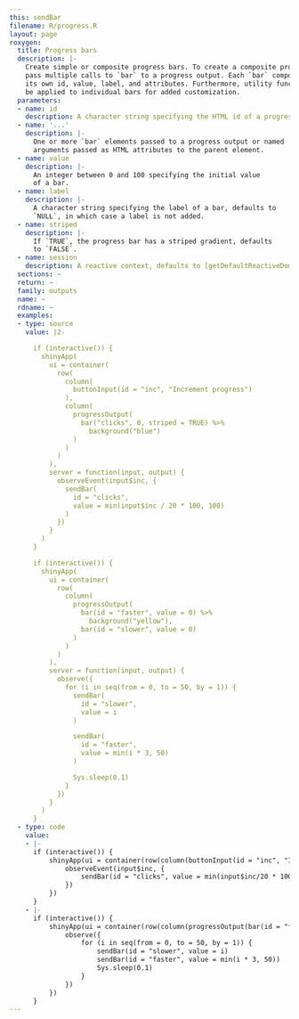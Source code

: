 ```yaml
---
this: sendBar
filename: R/progress.R
layout: page
roxygen:
  title: Progress bars
  description: |-
    Create simple or composite progress bars. To create a composite progress bar
    pass multiple calls to `bar` to a progress output. Each `bar` component has
    its own id, value, label, and attributes. Furthermore, utility functions may
    be applied to individual bars for added customization.
  parameters:
  - name: id
    description: A character string specifying the HTML id of a progress output.
  - name: '...'
    description: |-
      One or more `bar` elements passed to a progress output or named
      arguments passed as HTML attributes to the parent element.
  - name: value
    description: |-
      An integer between 0 and 100 specifying the initial value
      of a bar.
  - name: label
    description: |-
      A character string specifying the label of a bar, defaults to
      `NULL`, in which case a label is not added.
  - name: striped
    description: |-
      If `TRUE`, the progress bar has a striped gradient, defaults
      to `FALSE`.
  - name: session
    description: A reactive context, defaults to [getDefaultReactiveDomain()](/yonder/0.0.5/getDefaultReactiveDomain().html).
  sections: ~
  return: ~
  family: outputs
  name: ~
  rdname: ~
  examples:
  - type: source
    value: |2-

      if (interactive()) {
        shinyApp(
          ui = container(
            row(
              column(
                buttonInput(id = "inc", "Increment progress")
              ),
              column(
                progressOutput(
                  bar("clicks", 0, striped = TRUE) %>%
                    background("blue")
                )
              )
            )
          ),
          server = function(input, output) {
            observeEvent(input$inc, {
              sendBar(
                id = "clicks",
                value = min(input$inc / 20 * 100, 100)
              )
            })
          }
        )
      }

      if (interactive()) {
        shinyApp(
          ui = container(
            row(
              column(
                progressOutput(
                  bar(id = "faster", value = 0) %>%
                    background("yellow"),
                  bar(id = "slower", value = 0)
                )
              )
            )
          ),
          server = function(input, output) {
            observe({
              for (i in seq(from = 0, to = 50, by = 1)) {
                sendBar(
                  id = "slower",
                  value = i
                )

                sendBar(
                  id = "faster",
                  value = min(i * 3, 50)
                )

                Sys.sleep(0.1)
              }
            })
          }
        )
      }
  - type: code
    value:
    - |-
      if (interactive()) {
          shinyApp(ui = container(row(column(buttonInput(id = "inc", "Increment progress")), column(progressOutput(bar("clicks", 0, striped = TRUE) %>% background("blue"))))), server = function(input, output) {
              observeEvent(input$inc, {
                  sendBar(id = "clicks", value = min(input$inc/20 * 100, 100))
              })
          })
      }
    - |-
      if (interactive()) {
          shinyApp(ui = container(row(column(progressOutput(bar(id = "faster", value = 0) %>% background("yellow"), bar(id = "slower", value = 0))))), server = function(input, output) {
              observe({
                  for (i in seq(from = 0, to = 50, by = 1)) {
                      sendBar(id = "slower", value = i)
                      sendBar(id = "faster", value = min(i * 3, 50))
                      Sys.sleep(0.1)
                  }
              })
          })
      }
---
```

